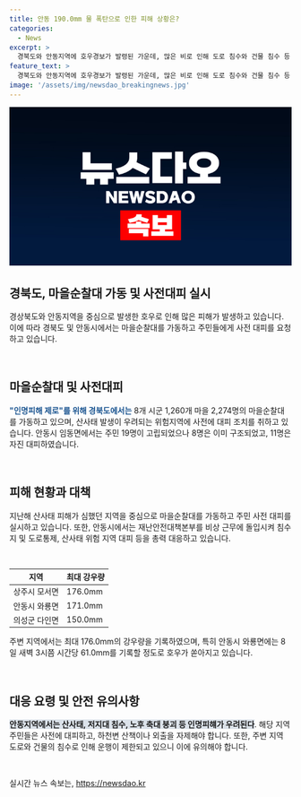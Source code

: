 ```yaml
---
title: 안동 190.0mm 물 폭탄으로 인한 피해 상황은?
categories:
  - News
excerpt: >
  경북도와 안동지역에 호우경보가 발령된 가운데, 많은 비로 인해 도로 침수와 건물 침수 등 피해가 발생했습니다. 특히 안동시를 중심으로 고립된 주민을 구조하고, 마을순찰대를 가동하여 사전 대피를 촉구하는 등 인명피해 0를 위한 대책이 추진되고 있습니다. 지역별로 8개 시군 2천274명의 마을순찰대가 활동 중이며, 안동시를 비롯한 일부 지역에서는 비로 인한 피해 예방을 위해 비상 근무에 돌입했습니다.
feature_text: >
  경북도와 안동지역에 호우경보가 발령된 가운데, 많은 비로 인해 도로 침수와 건물 침수 등 피해가 발생했습니다. 특히 안동시를 중심으로 고립된 주민을 구조하고, 마을순찰대를 가동하여 사전 대피를 촉구하는 등 인명피해 0를 위한 대책이 추진되고 있습니다. 지역별로 8개 시군 2천274명의 마을순찰대가 활동 중이며, 안동시를 비롯한 일부 지역에서는 비로 인한 피해 예방을 위해 비상 근무에 돌입했습니다.
image: '/assets/img/newsdao_breakingnews.jpg'
---
```


<p><img src="/assets/img/newsdao_breakingnews.jpg" alt="bookingtag 속보" /></p>

<h2 data-ke-size="size26">경북도, 마을순찰대 가동 및 사전대피 실시</h2>

<p>경상북도와 안동지역을 중심으로 발생한 호우로 인해 많은 피해가 발생하고 있습니다. 이에 따라 경북도 및 안동시에서는 마을순찰대를 가동하고 주민들에게 사전 대피를 요청하고 있습니다.</p>

<p data-ke-size="size16">&nbsp;</p>

<h2 data-ke-size="size24">마을순찰대 및 사전대피</h2>

<p><b><span style="color: #1a5490;">"인명피해 제로"를 위해 경북도에서는</span></b> 8개 시군 1,260개 마을 2,274명의 마을순찰대를 가동하고 있으며, 산사태 발생이 우려되는 위험지역에 사전에 대피 조치를 취하고 있습니다. 안동시 임동면에서는 주민 19명이 고립되었으나 8명은 이미 구조되었고, 11명은 자진 대피하였습니다.</p>

<p data-ke-size="size16">&nbsp;</p>

<h2 data-ke-size="size24">피해 현황과 대책</h2>

<p>지난해 산사태 피해가 심했던 지역을 중심으로 마을순찰대를 가동하고 주민 사전 대피를 실시하고 있습니다. 또한, 안동시에서는 재난안전대책본부를 비상 근무에 돌입시켜 침수지 및 도로통제, 산사태 위험 지역 대피 등을 총력 대응하고 있습니다. </p>

<p data-ke-size="size16">&nbsp;</p>

<table>
    <thead>
        <tr>
            <th>지역</th>
            <th>최대 강우량</th>
        </tr>
    </thead>
    <tbody>
        <tr>
            <td>상주시 모서면</td>
            <td>176.0mm</td>
        </tr>
        <tr>
            <td>안동시 와룡면</td>
            <td>171.0mm</td>
        </tr>
        <tr>
            <td>의성군 다인면</td>
            <td>150.0mm</td>
        </tr>
    </tbody>
</table>

<p>주변 지역에서는 최대 176.0mm의 강우량을 기록하였으며, 특히 안동시 와룡면에는 8일 새벽 3시쯤 시간당 61.0mm를 기록할 정도로 호우가 쏟아지고 있습니다.</p>

<p data-ke-size="size16">&nbsp;</p>

<h2 data-ke-size="size24">대응 요령 및 안전 유의사항</h2>

<p><b><span style="background-color: #21538527;">안동지역에서는 산사태, 저지대 침수, 노후 축대 붕괴 등 인명피햬가 우려된다</span></b>. 해당 지역 주민들은 사전에 대피하고, 하천변 산책이나 외출을 자제해야 합니다. 또한, 주변 지역 도로와 건물의 침수로 인해 운행이 제한되고 있으니 이에 유의해야 합니다.</p>

<p data-ke-size="size16">&nbsp;</p>
실시간 뉴스 속보는, <a href="https://newsdao.kr" rel="dofollow">https://newsdao.kr</a>


